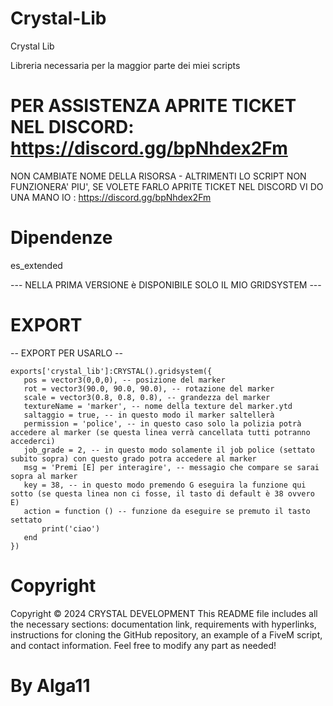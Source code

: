 # Crystal-Lib
Crystal Lib

Libreria necessaria per la maggior parte dei miei scripts

# PER ASSISTENZA APRITE TICKET NEL DISCORD: https://discord.gg/bpNhdex2Fm

NON CAMBIATE NOME DELLA RISORSA - ALTRIMENTI LO SCRIPT NON FUNZIONERA' PIU', SE VOLETE FARLO APRITE TICKET NEL DISCORD VI DO UNA MANO IO : https://discord.gg/bpNhdex2Fm

# Dipendenze

es_extended

--- NELLA PRIMA VERSIONE è DISPONIBILE SOLO IL MIO GRIDSYSTEM ---

# EXPORT

-- EXPORT PER USARLO --
 ```
exports['crystal_lib']:CRYSTAL().gridsystem({ 
    pos = vector3(0,0,0), -- posizione del marker
    rot = vector3(90.0, 90.0, 90.0), -- rotazione del marker
    scale = vector3(0.8, 0.8, 0.8), -- grandezza del marker
    textureName = 'marker', -- nome della texture del marker.ytd
    saltaggio = true, -- in questo modo il marker saltellerà
    permission = 'police', -- in questo caso solo la polizia potrà accedere al marker (se questa linea verrà cancellata tutti potranno accederci)
    job_grade = 2, -- in questo modo solamente il job police (settato subito sopra) con questo grado potra accedere al marker
    msg = 'Premi [E] per interagire', -- messagio che compare se sarai sopra al marker
    key = 38, -- in questo modo premendo G eseguira la funzione qui sotto (se questa linea non ci fosse, il tasto di default è 38 ovvero E)
    action = function () -- funzione da eseguire se premuto il tasto settato
        print('ciao')
    end
})
 ```
# Copyright

Copyright © 2024 CRYSTAL DEVELOPMENT This README file includes all the necessary sections: documentation link, requirements with hyperlinks, instructions for cloning the GitHub repository, an example of a FiveM script, and contact information. Feel free to modify any part as needed!

# By Alga11
